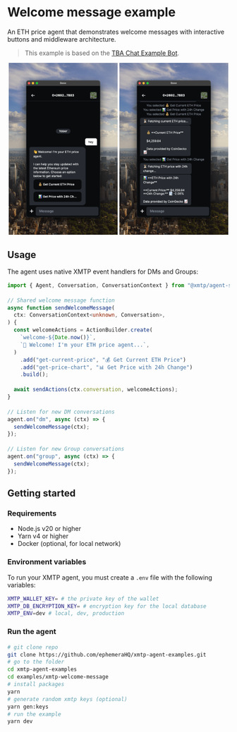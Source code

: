 # Welcome message example

An ETH price agent that demonstrates welcome messages with interactive buttons and middleware architecture.

> This example is based on the [TBA Chat Example Bot](https://github.com/siwan-cb/tba-chat-example-bot).

<p align="center" >
  <img src="media/left.png" alt="Image 1" width="49%">
  <img src="media/right.png" alt="Image 2" width="49%">
</p>

## Usage

The agent uses native XMTP event handlers for DMs and Groups:

```typescript
import { Agent, Conversation, ConversationContext } from "@xmtp/agent-sdk";

// Shared welcome message function
async function sendWelcomeMessage(
  ctx: ConversationContext<unknown, Conversation>,
) {
  const welcomeActions = ActionBuilder.create(
    `welcome-${Date.now()}`,
    `👋 Welcome! I'm your ETH price agent...`,
  )
    .add("get-current-price", "💰 Get Current ETH Price")
    .add("get-price-chart", "📊 Get Price with 24h Change")
    .build();

  await sendActions(ctx.conversation, welcomeActions);
}

// Listen for new DM conversations
agent.on("dm", async (ctx) => {
  sendWelcomeMessage(ctx);
});

// Listen for new Group conversations
agent.on("group", async (ctx) => {
  sendWelcomeMessage(ctx);
});
```

## Getting started

### Requirements

- Node.js v20 or higher
- Yarn v4 or higher
- Docker (optional, for local network)

### Environment variables

To run your XMTP agent, you must create a `.env` file with the following variables:

```bash
XMTP_WALLET_KEY= # the private key of the wallet
XMTP_DB_ENCRYPTION_KEY= # encryption key for the local database
XMTP_ENV=dev # local, dev, production
```

### Run the agent

```bash
# git clone repo
git clone https://github.com/ephemeraHQ/xmtp-agent-examples.git
# go to the folder
cd xmtp-agent-examples
cd examples/xmtp-welcome-message
# install packages
yarn
# generate random xmtp keys (optional)
yarn gen:keys
# run the example
yarn dev
```
